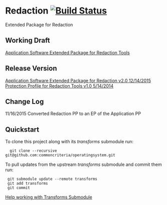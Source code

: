 Redaction [![Build Status](https://travis-ci.org/commoncriteria/redaction.svg?branch=master)](https://travis-ci.org/commoncriteria/redaction)
===========

Extended Package for Redaction

## Working Draft
[Application Software Extended Package for Redaction Tools](http://common-criteria.rhcloud.com/redaction/output/redaction-release.html)

## Release Version
[Application Software Extended Package for Redaction v2.0 12/14/2015](https://www.niap-ccevs.org/pp/PP_APP_RED_EP_V2.0/)<br/>
[Protection Profile for Redaction Tools v1.0 5/14/2014](https://www.niap-ccevs.org/pp/PP_REDACTION_v1.0/)

## Change Log
11/16/2015 Converted Redaction PP to an EP of the Application PP

## Quickstart
To clone this project along with its _transforms_ submodule run:

````
  git clone --recursive git@github.com:commoncriteria/operatingsystem.git
````
To pull updates from the upstream _transforms_ submodule and commit them run:
````
 git submodule update --remote transforms
 git add transforms
 git commit
````

[Help working with Transforms Submodule](https://github.com/commoncriteria/transforms/wiki/Working-with-Transforms-as-a-Submodule)
